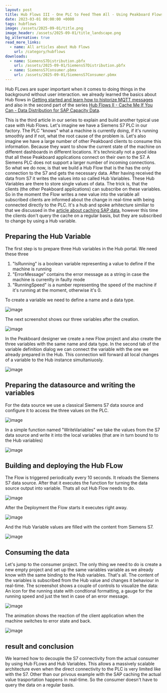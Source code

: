 ```yaml
---
layout: post
title: Hub Flows III - One PLC to Feed Them All - Using Peakboard Flows to Share and distribute Siemens S7 Values
date: 2023-03-01 00:00:00 +0000
tags: hubflows
image: /assets/2025-09-01/title.png
image_header: /assets/2025-09-01/title_landscape.png
bg_alternative: true
read_more_links:
  - name: All articles about Hub Flows
    url: /category/hubflows
downloads:
  - name: SiemensS7Distribution.pbfx
    url: /assets/2025-09-01/SiemensS7Distribution.pbfx
  - name: SiemensS7Consumer.pbmx
    url: /assets/2025-09-01/SiemensS7Consumer.pbmx
---
```

Hub FLows are super important when it comes to doing things in the background without user interaction. we already learned the basics about Hub flows in [Getting started and learn how to historize MQTT messages](/Hub-FLows-I-Getting-started-and-learn-how-to-historize-MQTT-messages.html) and also in the second part of the series [Hub Flows II - Cache Me If You Can - Data Distribution for SAP Capacity Data](/Hub-Flows-II-Cache-Me-If-You-Can-Data-Distribution-for-SAP-Capacity-Data.html).

This is the third article in our series to explain and build another typical use case with Hub Flows. Let's imagine we have a Siemens S7 PLC in our factory. The PLC "knows" what a machine is currently doing, if it's running smoothly and if not, what the root cause of the problem is. Let's also imagine we have a large number of other Peakboard clients to consume this information. Because they want to show the current state of the machine on different dashboards in different locations. It's technically not a good idea that all these Peakboard applications connect on their own to the S7. A Siemens PLC does not support a larger number of incoming connections. So what we do now, is that we build a Hub Flow that is the has the only connection to the S7 and gets the necessary data. After having received the data from S7 it writes the values into so called Hub Variables. These Hub Variables are there to store single values of data. The trick is, that the clients (the other Peakboard applications) can subscribe on these variables. So in the moment the Flow writes a new value into the variable all subscribed clients are informed about the change in real-time with being connected directly to the PLC. It's a hub and spoke arhitecture similiar to that we discussed in the [article about caching SAP data](/Hub-Flows-II-Cache-Me-If-You-Can-Data-Distribution-for-SAP-Capacity-Data.html), however this time the clients don't query the cache on a regular basis, but they are subscribed to change by using a Hub variable.

## Preparing the Hub Variable

The first step is to prepare three Hub variables in the Hub portal. We need these three

1. "IsRunning" is a boolean variable representing a value to define if the machine is running
2. "ErrorMessage" contains the error message as a string in case the machine is currenlty in faulty mode
3. "RunningSpeed" is a number representing the speed of the machine if it's running at the moment, otherwise it's 0.

To create a variable we need to define a name and a data type.

![image](/assets/2025-09-01/010.png)

The next screenshot shows our three variables after the creation.

![image](/assets/2025-09-01/020.png)

In the Peakboard designer we create a new Flow project and also create the three variables with the same name and data type. In the second tab of the variable definition dialog we can connect the variable with the one we already prepared in the Hub. This connection will forward all local changes of a variable to the Hub instance simultaniuosly.

![image](/assets/2025-09-01/030.png)

## Preparing the datasource and writing the variables

For the data source we use a classical Siemens S7 data source and configure it to access the three values on the PLC.

![image](/assets/2025-09-01/040.png)

In a simple function named "WriteVariables" we take the values from the S7 data source and write it into the local variables (that are in turn bound to to the Hub variables)

![image](/assets/2025-09-01/050.png)

## Building and deploying the Hub FLow

The Flow is triggered periodically every 10 seconds. It reloads the Siemens S7 data source. After that it executes the function for turning the data source output into variable. Thats all out Hub Flow needs to do.

![image](/assets/2025-09-01/060.png)

After the Deployment the Flow starts it executes right away.

![image](/assets/2025-09-01/070.png)

And the Hub Variable values are filled with the content from Siemens S7.

![image](/assets/2025-09-01/080.png)

## Consuming the data

Let's jump to the consumer project. The only thing we need to do is create a new empty project and set up the same variables variable as we already know with the same binding to the Hub variables. That's all. The content of the variables is subscribed from the Hub value and changes it behaviour in real-time. The screenshot shows a couple of controls to visualize the data: An icon for the running state with condtional formatting, a gauge for the running speed and just the text in case of an error message.

![image](/assets/2025-09-01/090.png)

The animation shows the reaction of the client application when the machine switches to error state and back.

![image](/assets/2025-09-01/result.gif)

## result and conclusion

We learned how to decouple the S7 connectivity from the actual consumer by using Hub FLows and Hub Variables. This allows a massively scalable architecture even when the direct connectivity to the PLC is very limited like with the S7.
Other than our privous example with the SAP caching the actual value trasportation happens in real-time. So the consumer doesn't have to query the data on a regular basis.
